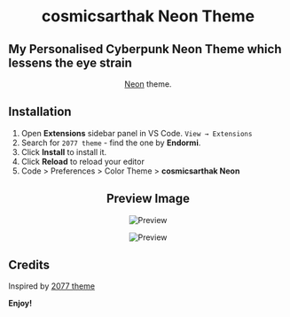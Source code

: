 <h1 align="center">
  cosmicsarthak Neon Theme
</h1>

## My Personalised Cyberpunk Neon Theme which lessens the eye strain

<p align="center"><a href="https://www.cyberpunk.net">Neon</a> theme.</p>

## Installation

1. Open **Extensions** sidebar panel in VS Code. `View → Extensions`
2. Search for `2077 theme` - find the one by **Endormi**.
3. Click **Install** to install it.
4. Click **Reload** to reload your editor
5. Code > Preferences > Color Theme > **cosmicsarthak Neon**

<!--
- [Marketplace](https://marketplace.visualstudio.com/items?itemName=cosmicsarthak.cosmicsarthak-Neon-theme)
- [Open VSX Registry](https://open-vsx.org/extension/Endormi/2077-theme) -->

<h2 align="center">
  Preview Image
</h2>

<p align="center">
<img src="https://user-images.githubusercontent.com/73431135/135928380-d197145d-fe99-4118-88b7-3b7eae2b454f.png" alt="Preview">
</p>

<p align="center">
<img src="https://user-images.githubusercontent.com/73431135/135928408-eda3405b-7384-4129-9ae7-737941577cbb.png" alt="Preview">
</p>


## Credits

Inspired by [2077 theme](https://github.com/endormi/vscode-2077-theme)

**Enjoy!**

